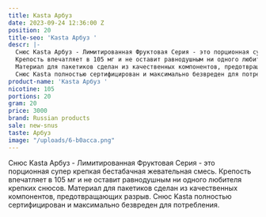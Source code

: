 ```yaml
---
title: Kasta Арбуз
date: 2023-09-24 12:36:00 Z
position: 20
title-seo: 'Kasta Арбуз '
descr: |-
  Снюс Kasta Арбуз - Лимитированная Фруктовая Серия - это порционная супер крепкая бестабачная жевательная смесь.
  Крепость впечатляет в 105 мг и не оставит равнодушным ни одного любителя крепких снюсов.
  Материал для пакетиков сделан из качественных компонентов, предотвращающих разрыв.
  Снюс Kasta полностью сертифицирован и максимально безвреден для потребления.
product-name: 'Kasta Арбуз '
nicotine: 105
portions: 20
gram: 20
price: 3000
brand: Russian products
sale: new-snus
taste: Арбуз
image: "/uploads/6-b0acca.png"
---
```


Снюс Kasta Арбуз - Лимитированная Фруктовая Серия - это порционная супер крепкая бестабачная жевательная смесь.
Крепость впечатляет в 105 мг и не оставит равнодушным ни одного любителя крепких снюсов.
Материал для пакетиков сделан из качественных компонентов, предотвращающих разрыв.
Снюс Kasta полностью сертифицирован и максимально безвреден для потребления.